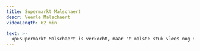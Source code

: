 ```yaml
---
title: Supermarkt Malschaert
descr: Veerle Malschaert
videoLength: 62 min

text: >-
  <p>Supermarkt Malschaert is verkocht, maar 't malste stuk vlees nog niet: Veerle Malschaert.Te groot hart, te grote mond en teveel testosteron Een dramaqueen on speed. Op zoek naar vaders van haar nog steeds ongeboren kinderen vecht deze grofgebekte missionaris van de liefde vol overgave tegen windmolens en eenzaamheid. Gewapend met haar Self-Help Kit om 't leven door te komen, gaat ze de confrontatie aan met de toeschouwers en zichzelf. Hard en zacht, extreem en poëtisch, subtiel en expliciet laat ze niemand onberoerd. Ze slaat u om de oren, hilarisch en ontroerend. Ze is uw rots in de branding, uw steun en toeverlaat. Veerle Malschaert, eindelijk een vrouw die u verstaat!<br><br>Te groot hart, te grote mond en teveel testosteron<br>Een dramaqueen on speed<br>Ze stelt zich open voor u!<br>Maar ook voor negers, rukkers, bejaarden, vampieren en mongolen<br>Op zoek naar vaders van haar nog steeds ongeboren kinderen vecht deze grofgebekte missionaris van de liefde vol overgave tegen windmolens en eenzaamheid<br>Uw rots in de branding, uw steun en toeverlaat. Eindelijk een vrouw die u verstaat!<br><br>In haar eerste solo comedyshow: 'Supermarkt Malschaert' staat Veerle recht op comedy met haar hoogste hakken aan.<br>Gewapend met haar Self-Help Kit om 't leven door te komen, gaat ze de confrontatie aan met de toeschouwers en zichzelf<br>Hard en zacht, extreem en poëtisch, subtiel en expliciet laat ze niemand onberoerd<br>Over de ernstige gevolgen van Wereldberoemd zijn in Vlaanderen, verstoord contact in de westerse wereld vol eenzame virtuele sex, de isolering van bejaarden, gehandicapten en freaks, ontredderde perfecte mensen, potjes en dekseltjes en hoe we allemaal op zoek zijn.<br>Ze slaat u om de oren, hilarisch en ontroerend.<br>Ge moogt er om huilen van 't lachen</p><p>‍</p><h5>Credits</h5><p>Opname video door&nbsp;PIAS<br></p>
---
```

